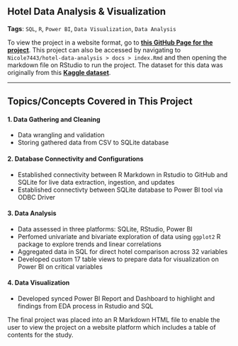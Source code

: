 ## Hotel Data Analysis & Visualization 
**Tags**: `SQL`, `R`, `Power BI`, `Data Visualization`, `Data Analysis`

To view the project in a website format, go to **[this GitHub Page for the project](https://nicole7443.github.io/hotel-data-analysis/)**.
This project can also be accessed by navigating to `Nicole7443/hotel-data-analysis > docs > index.Rmd` and then opening the markdown file on RStudio to run the project. The dataset for this data was originally from this **[Kaggle dataset](https://www.kaggle.com/datasets/jessemostipak/hotel-booking-demand)**.
***
## Topics/Concepts Covered in This Project
#### 1. Data Gathering and Cleaning
- Data wrangling and validation
- Storing gathered data from CSV to SQLite database
#### 2. Database Connectivity and Configurations
- Established connectivity between R Markdown in Rstudio to GitHub and SQLite for live data extraction, ingestion, and updates
- Established connectivty between SQLite database to Power BI tool via ODBC Driver
#### 3. Data Analysis
- Data assessed in three platforms: SQLite, RStudio, Power BI
- Perfomed univariate and bivariate exploration of data using `ggplot2` R package to explore trends and linear correlations
- Aggregated data in SQL for direct hotel comparison across 32 variables
- Developed custom 17 table views to prepare data for visualization on Power BI on critical variables
#### 4. Data Visualization
- Developed synced Power BI Report and Dashboard to highlight and findings from EDA process in Rstudio and SQL

The final project was placed into an R Markdown HTML file to enable the user to view the project on a website platform which includes a table of contents for the study.
